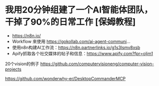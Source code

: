 # 我用20分钟组建了一个AI智能体团队，干掉了90%的日常工作 [保姆教程]
- https://n8n.io/
- Workflow 來使用 https://gokollab.com/ai-agent-communi... 
- 使用n8n构建AI工作流：https://n8n.partnerlinks.io/g1s3lsmv8xsb
- Apify抓取各个社交媒体的帖子和信息：https://www.apify.com?fpr=oljm1


20个vision的例子
https://github.com/computervisioneng/computer-vision-projects


https://github.com/wonderwhy-er/DesktopCommanderMCP


